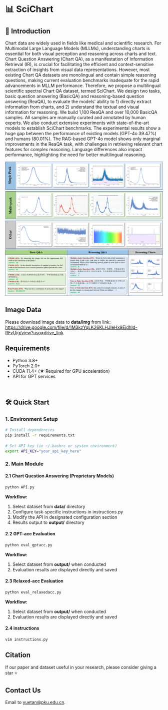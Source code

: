 # 📊 SciChart
## 👋 Introduction

Chart data are widely used in fields like medical and scientific research. For Multimodal Large Language Models (MLLMs), understanding charts is essential for both visual perception and reasoning across charts and text. Chart Question Answering (Chart QA), as a manifestation of Information Retrieval (IR), is crucial for facilitating the efficient and context-sensitive extraction of insights from visual data representations. However, most existing Chart QA datasets are monolingual and contain simple reasoning questions, making current evaluation benchmarks inadequate for the rapid advancements in MLLM performance. Therefore, we propose a multilingual scientific spectral Chart QA dataset, termed SciChart. We design two tasks, basic question answering (BasicQA) and reasoning-based question answering (ReaQA), to evaluate the models' ability to 1) directly extract information from charts, and 2) understand the textual and visual information for reasoning. We build 1,100 ReaQA and over 10,000 BasicQA samples. All samples are manually curated and annotated by human experts. We also conduct extensive experiments with state-of-the-art models to establish SciChart benchmarks. The experimental results show a huge gap between the performance of existing models (GPT-4o 39.47%) and humans (80.01%). The RAG-based GPT-4o model shows only marginal improvements in the ReaQA task, with challenges in retrieving relevant chart features for complex reasoning. Language differences also impact performance, highlighting the need for better multilingual reasoning.

<div align=center>
<img src="example_image/charts.png">
</div>

<div align=center>
<img src="example_image/examples.png" >
</div>

## Image Data
Please download image data to **data/img** from link: https://drive.google.com/file/d/1M3kzYqLK26KLHJIeHx9EjdhId-RFvUig/view?usp=drive_link

## Requirements
* Python 3.8+
* PyTorch 2.0+
* CUDA 11.4+ (★ Required for GPU acceleration)
* API for GPT services
<br>

## 🛠️ Quick Start
### 1. Environment Setup
```bash
# Install dependencies
pip install -r requirements.txt

# Set API key (in ~/.bashrc or system environment)
export API_KEY="your_api_key_here"
```
### 2. Main Module
#### 2.1 Chart Question Answering (Proprietary Models)
```bash
python API.py
```
**Workflow:**  
1. Select dataset from **data/** directory  
2. Configure task-specific instructions in instructions.py
3. Modify the API in designated configuration section
4. Results output to **output/** directory
#### 2.2 GPT-acc Evaluation
```bash
python eval_gptacc.py
```
**Workflow:**  
1. Select dataset from **output/** when conducted
2. Evaluation results are displayed directly and saved
#### 2.3 Relaxed-acc Evaluation
```bash
python eval_relaxedacc.py
```
**Workflow:** 
1. Select dataset from **output/** when conducted
2. Evaluation results are displayed directly and saved
#### 2.4 instructions
```bash
vim instructions.py
```

## Citation

If our paper and dataset useful in your research, please consider giving a star :star:

## Contact Us

Email to yuetan@pku.edu.cn.
